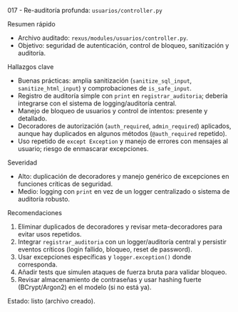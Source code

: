 017 - Re-auditoría profunda: `usuarios/controller.py`

Resumen rápido
- Archivo auditado: `rexus/modules/usuarios/controller.py`.
- Objetivo: seguridad de autenticación, control de bloqueo, sanitización y auditoría.

Hallazgos clave
- Buenas prácticas: amplia sanitización (`sanitize_sql_input`, `sanitize_html_input`) y comprobaciones de `is_safe_input`.
- Registro de auditoría simple con `print` en `registrar_auditoria`; debería integrarse con el sistema de logging/auditoría central.
- Manejo de bloqueo de usuarios y control de intentos: presente y detallado.
- Decoradores de autorización (`auth_required`, `admin_required`) aplicados, aunque hay duplicados en algunos métodos (`@auth_required` repetido).
- Uso repetido de `except Exception` y manejo de errores con mensajes al usuario; riesgo de enmascarar excepciones.

Severidad
- Alto: duplicación de decoradores y manejo genérico de excepciones en funciones críticas de seguridad.
- Medio: logging con `print` en vez de un logger centralizado o sistema de auditoría robusto.

Recomendaciones
1. Eliminar duplicados de decoradores y revisar meta-decoradores para evitar usos repetidos.
2. Integrar `registrar_auditoria` con un logger/auditoría central y persistir eventos críticos (login fallido, bloqueo, reset de password).
3. Usar excepciones específicas y `logger.exception()` donde corresponda.
4. Añadir tests que simulen ataques de fuerza bruta para validar bloqueo.
5. Revisar almacenamiento de contraseñas y usar hashing fuerte (BCrypt/Argon2) en el modelo (si no está ya).

Estado: listo (archivo creado).
